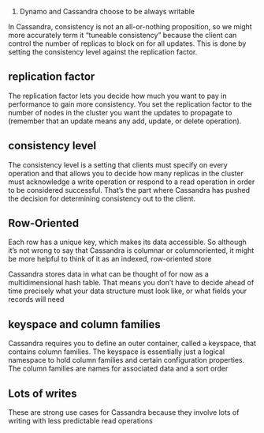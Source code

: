1. Dynamo and Cassandra choose to be always writable

In Cassandra, consistency is not an all-or-nothing proposition, so we might more accurately
term it “tuneable consistency” because the client can control the number of
replicas to block on for all updates. This is done by setting the consistency level against
the replication factor.

## replication factor
The replication factor lets you decide how much you want to pay in performance to
gain more consistency. You set the replication factor to the number of nodes in the
cluster you want the updates to propagate to (remember that an update means any
add, update, or delete operation).

## consistency level
The consistency level is a setting that clients must specify on every operation and that
allows you to decide how many replicas in the cluster must acknowledge a write operation
or respond to a read operation in order to be considered successful. That’s the
part where Cassandra has pushed the decision for determining consistency out to the
client.

## Row-Oriented
Each row has a unique key, which makes its data
accessible. So although it’s not wrong to say that Cassandra is columnar or columnoriented,
it might be more helpful to think of it as an indexed, row-oriented store

Cassandra stores data in what can be thought of for now as a multidimensional hash
table. That means you don’t have to decide ahead of time precisely what your data
structure must look like, or what fields your records will need

## keyspace and column families
Cassandra requires you to define an outer container, called a keyspace, that contains
column families. The keyspace is essentially just a logical namespace to hold column
families and certain configuration properties. The column families are names for associated
data and a sort order

## Lots of writes
These are strong use cases for Cassandra because they involve lots of writing with less
predictable read operations
